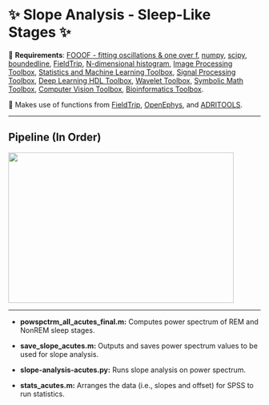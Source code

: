 # :sparkles: Slope Analysis - Sleep-Like Stages :sparkles:
:pushpin: **Requirements**: [FOOOF - fitting oscillations & one over f](https://fooof-tools.github.io/fooof/), [numpy](https://github.com/numpy/numpy), [scipy](https://github.com/scipy/scipy), [boundedline](https://www.mathworks.com/matlabcentral/fileexchange/27485-boundedline-m), [FieldTrip](https://github.com/fieldtrip/fieldtrip), [N-dimensional histogram](https://www.mathworks.com/matlabcentral/fileexchange/23897-n-dimensional-histogram), [Image Processing Toolbox](https://www.mathworks.com/products/image.html), [Statistics and Machine Learning Toolbox](https://www.mathworks.com/products/statistics.html), [Signal Processing Toolbox](https://www.mathworks.com/products/signal.html), [Deep Learning HDL Toolbox](https://www.mathworks.com/products/deep-learning-hdl.html), [Wavelet Toolbox](https://www.mathworks.com/products/wavelet.html), [Symbolic Math Toolbox](https://www.mathworks.com/products/symbolic.html), [Computer Vision Toolbox](https://www.mathworks.com/products/computer-vision.html), [Bioinformatics Toolbox](https://www.mathworks.com/products/bioinfo.html).

:pushpin: Makes use of functions from [FieldTrip](https://github.com/fieldtrip/fieldtrip), [OpenEphys](https://github.com/open-ephys/analysis-tools), and 	[ADRITOOLS](https://github.com/Aleman-Z/ADRITOOLS). 

------------------------------------
## Pipeline (In Order)
<a href="url"><img src="https://github.com/pelinozsezer/CBD/blob/main/Acute/Slope-Analysis/Sleep-Like_Stages/pipeline.png" height="300" width="450" ></a>

------------------------------------

- **powspctrm_all_acutes_final.m:** Computes power spectrum of REM and NonREM sleep stages.

- **save_slope_acutes.m:** Outputs and saves power spectrum values to be used for slope analysis.

- **slope-analysis-acutes.py:** Runs slope analysis on power spectrum.

- **stats_acutes.m:** Arranges the data (i.e., slopes and offset) for SPSS to run statistics.

